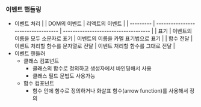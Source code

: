 ### 이벤트 핸들링

-   이벤트 처리
    |           | DOM의 이벤트                       | 리액트의 이벤트                      |
    | --------- | ---------------------------------- | ------------------------------------ |
    | 표기      | 이벤트의 이름을 모두 소문자로 표기 | 이벤트의 이름을 카멜 표기법으로 표기 |
    | 함수 전달 | 이벤트 처리할 함수를 문자열로 전달 | 이벤트 처리할 함수를 그대로 전달     |
-   이벤트 핸들러
    -   클래스 컴포넌트
        -   클래스의 함수로 정의하고 생성자에서 바인딩해서 사용
        -   클래스 필드 문법도 사용가능
    -   함수 컴포넌트
        -   함수 안에 함수로 정의하거나 화살표 함수(arrow function)를 사용해서 정의
